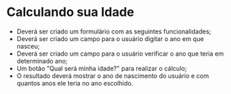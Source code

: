# Calculando sua Idade

+ Deverá ser criado um formulário com as seguintes funcionalidades;
+ Deverá ser criado um campo para o usuário digitar o ano em que nasceu;
+ Deverá ser criado um campo para o usuário verificar o ano que teria em determinado ano;
+ Um botão "Qual será minha idade?" para realizar o cálculo;
+ O resultado deverá mostrar o ano de nascimento do usuário e com quantos anos ele teria no ano escolhido.